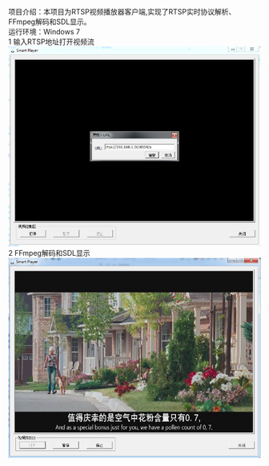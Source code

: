 项目介绍：本项目为RTSP视频播放器客户端,实现了RTSP实时协议解析、FFmpeg解码和SDL显示。      
运行环境：Windows 7       
1 输入RTSP地址打开视频流        
![image1](https://github.com/DaveBobo/RtspPlayer/blob/master/Screenshots/r1.jpg)    
2 FFmpeg解码和SDL显示       
![image2](https://github.com/DaveBobo/RtspPlayer/blob/master/Screenshots/r2.jpg)
